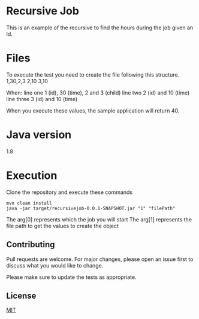 # Recursive Job

This is an example of the recursive to find the hours during the job given an Id.

# Files

To execute the test you need to create the file following this structure.
1,30,2,3 
2,10
3,10

When:
line one 1 (id), 30 (time), 2 and 3 (child)
line two 2 (id) and 10 (time)
line three 3 (id) and 10 (time)

When you execute these values, the sample application will return 40.

# Java version

1.8

# Execution

Clone the repository and execute these commands

````
mvn clean install
java -jar target/recursivejob-0.0.1-SNAPSHOT.jar "1" "filePath"
````
The arg[0] represents which the job you will start
The arg[1] represents the file path to get the values to create the object   

## Contributing
Pull requests are welcome. For major changes, please open an issue first to discuss what you would like to change.

Please make sure to update the tests as appropriate.

## License
[MIT](https://choosealicense.com/licenses/mit/)
